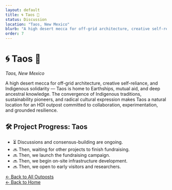 ```yaml
---
layout: default
title: 🌀 Taos 🌄
status: Discussion
location: "Taos, New Mexico"
blurb: "A high desert mecca for off-grid architecture, creative self-reliance, and Indigenous solidarity — Taos is home to Earthships, mutual aid, and deep ancestral knowledge."
order: 7
---
```


# 🌀 Taos 🌄  
_Taos, New Mexico_

A high desert mecca for off-grid architecture, creative self-reliance, and Indigenous solidarity — Taos is home to Earthships, mutual aid, and deep ancestral knowledge. The convergence of Indigenous traditions, sustainability pioneers, and radical cultural expression makes Taos a natural location for an HDI outpost committed to collaboration, experimentation, and grounded resilience.

## 🛠️ Project Progress: Taos

- ⏳ Discussions and consensus-building are ongoing.
- 🔜 Then, waiting for other projects to finish fundraising.
- 🔜 Then, we launch the fundraising campaign.
- 🔜 Then, we begin on-site infrastructure development.
- 🔜 Then, we open to early visitors and researchers.

[← Back to All Outposts](/outposts/)  
[← Back to Home](/)
